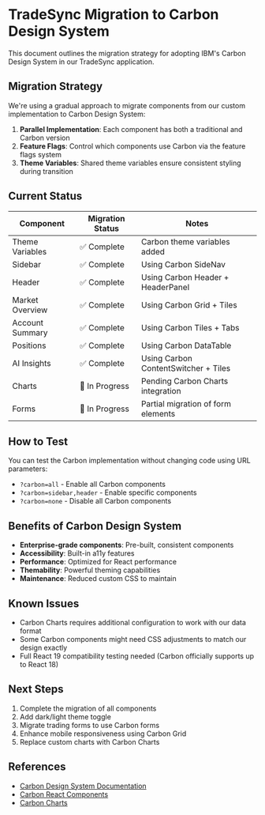 # TradeSync Migration to Carbon Design System

This document outlines the migration strategy for adopting IBM's Carbon Design System in our TradeSync application.

## Migration Strategy

We're using a gradual approach to migrate components from our custom implementation to Carbon Design System:

1. **Parallel Implementation**: Each component has both a traditional and Carbon version
2. **Feature Flags**: Control which components use Carbon via the feature flags system
3. **Theme Variables**: Shared theme variables ensure consistent styling during transition

## Current Status

| Component | Migration Status | Notes |
|-----------|------------------|-------|
| Theme Variables | ✅ Complete | Carbon theme variables added |
| Sidebar | ✅ Complete | Using Carbon SideNav |
| Header | ✅ Complete | Using Carbon Header + HeaderPanel |
| Market Overview | ✅ Complete | Using Carbon Grid + Tiles |
| Account Summary | ✅ Complete | Using Carbon Tiles + Tabs |
| Positions | ✅ Complete | Using Carbon DataTable |
| AI Insights | ✅ Complete | Using Carbon ContentSwitcher + Tiles |
| Charts | 🔄 In Progress | Pending Carbon Charts integration |
| Forms | 🔄 In Progress | Partial migration of form elements |

## How to Test

You can test the Carbon implementation without changing code using URL parameters:

- `?carbon=all` - Enable all Carbon components
- `?carbon=sidebar,header` - Enable specific components
- `?carbon=none` - Disable all Carbon components

## Benefits of Carbon Design System

- **Enterprise-grade components**: Pre-built, consistent components
- **Accessibility**: Built-in a11y features
- **Performance**: Optimized for React performance
- **Themability**: Powerful theming capabilities
- **Maintenance**: Reduced custom CSS to maintain

## Known Issues

- Carbon Charts requires additional configuration to work with our data format
- Some Carbon components might need CSS adjustments to match our design exactly
- Full React 19 compatibility testing needed (Carbon officially supports up to React 18)

## Next Steps

1. Complete the migration of all components
2. Add dark/light theme toggle
3. Migrate trading forms to use Carbon forms
4. Enhance mobile responsiveness using Carbon Grid
5. Replace custom charts with Carbon Charts

## References

- [Carbon Design System Documentation](https://carbondesignsystem.com/)
- [Carbon React Components](https://react.carbondesignsystem.com/)
- [Carbon Charts](https://charts.carbondesignsystem.com/)
